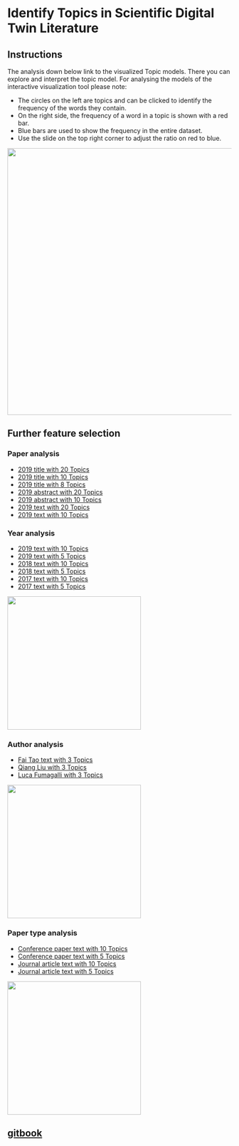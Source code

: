# Identify Topics in Scientific Digital Twin Literature


## Instructions

The analysis down below link to the visualized Topic models. There you can explore and interpret the topic model. For analysing the models of the interactive visualization tool please note:
- The circles on the left are topics and can be clicked to identify the frequency of the words they contain. 
- On the right side, the frequency of a word in a topic is shown with a red bar. 
- Blue bars are used to show the frequency in the entire dataset.
- Use the slide on the top right corner to adjust the ratio on red to blue.


[<img src="https://jappes0815.github.io/ML4B/LDAvis_picture.png" width= 600 hight= 325/>](https://jappes0815.github.io/ML4B/LDAvis_picture.png)

## Further feature selection

### Paper analysis
- [2019 title with 20 Topics](https://jappes0815.github.io/ML4B/topics_title_lda20.html)
- [2019 title with 10 Topics](https://jappes0815.github.io/ML4B/topics_title_lda10.html)
- [2019 title with 8 Topics](https://jappes0815.github.io/ML4B/topics_title_lda08.html)
- [2019 abstract with 20 Topics](https://jappes0815.github.io/ML4B/topics_text_lda20.html)
- [2019 abstract with 10 Topics](https://jappes0815.github.io/ML4B/topics_text_lda10.html)
- [2019 text with 20 Topics](https://jappes0815.github.io/ML4B/topics_abstract_lda20.html)
- [2019 text with 10 Topics](https://jappes0815.github.io/ML4B/topics_abstract_lda10.html)

### Year analysis
- [2019 text with 10 Topics](https://jappes0815.github.io/ML4B/text_2019.html)
- [2019 text with 5 Topics](https://jappes0815.github.io/ML4B/text_2019_5.html)
- [2018 text with 10 Topics](https://jappes0815.github.io/ML4B/text_2018.html)
- [2018 text with 5 Topics](https://jappes0815.github.io/ML4B/text_2018_5.html)
- [2017 text with 10 Topics](https://jappes0815.github.io/ML4B/text_2017.html)
- [2017 text with 5 Topics](https://jappes0815.github.io/ML4B/text_2017_5.html)

<a href="https://jappes0815.github.io/ML4B/Papers_Years.PNG"><img src="https://jappes0815.github.io/ML4B/Papers_Years.PNG" width= 300 hight= 140/></a>

### Author analysis
- [Fai Tao text with 3 Topics](https://jappes0815.github.io/ML4B/text_Fei_Tao.html)
- [Qiang Liu with 3 Topics](https://jappes0815.github.io/ML4B/text_Qiang_Liu.html)
- [Luca Fumagalli with 3 Topics](https://jappes0815.github.io/ML4B/text_Luca_Fumagalli.html )

<a href="https://jappes0815.github.io/ML4B/Papers_Authors.PNG"><img src="https://jappes0815.github.io/ML4B/Papers_Authors.PNG" width= 300 hight= 140/></a>

### Paper type analysis
- [Conference paper text with 10 Topics](https://jappes0815.github.io/ML4B/text_conferencePaper.html)
- [Conference paper text with 5 Topics](https://jappes0815.github.io/ML4B/text_conferencePaper_5.html)
- [Journal article text with 10 Topics](https://jappes0815.github.io/ML4B/text_journalArticle.html)
- [Journal article text with 5 Topics](https://jappes0815.github.io/ML4B/text_journalArticle_5.html)

<a href="https://jappes0815.github.io/ML4B/Papers_Type.PNG"><img src="https://jappes0815.github.io/ML4B/Papers_Type.PNG" width= 300 hight= 140/></a>

## [gitbook](https://app.gitbook.com/@fau/s/ml4b/research-projects/identify-topics-frank-and-nazar)

